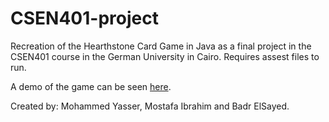 # CSEN401-project
Recreation of the Hearthstone Card Game in Java as a final project in the CSEN401 course in the German University in Cairo. 
Requires assest files to run. 

A demo of the game can be seen [here](https://drive.google.com/file/d/1A7RKODUBndSVBn6JF9EgREIxQ89JgZtZ/view).

Created by: Mohammed Yasser, Mostafa Ibrahim and Badr ElSayed.
